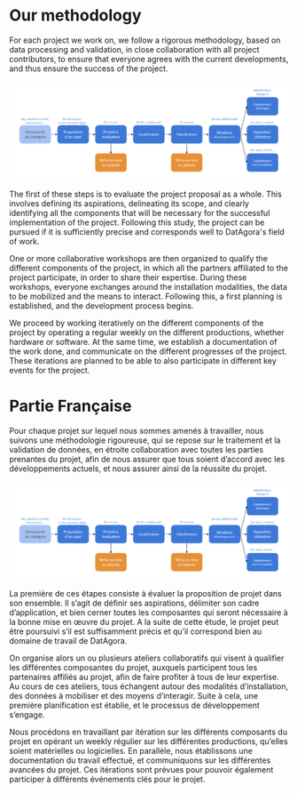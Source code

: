 # Our methodology

For each project we work on, we follow a rigorous methodology, based on data processing and validation, in close collaboration with all project contributors, to ensure that everyone agrees with the current developments, and thus ensure the success of the project.

<img align="center" src="DatAgora_Diagram_Methodology.png" width="800">

The first of these steps is to evaluate the project proposal as a whole. This involves defining its aspirations, delineating its scope, and clearly identifying all the components that will be necessary for the successful implementation of the project. Following this study, the project can be pursued if it is sufficiently precise and corresponds well to DatAgora's field of work.

One or more collaborative workshops are then organized to qualify the different components of the project, in which all the partners affiliated to the project participate, in order to share their expertise. During these workshops, everyone exchanges around the installation modalities, the data to be mobilized and the means to interact. Following this, a first planning is established, and the development process begins.

We proceed by working iteratively on the different components of the project by operating a regular weekly on the different productions, whether hardware or software. At the same time, we establish a documentation of the work done, and communicate on the different progresses of the project. These iterations are planned to be able to also participate in different key events for the project.


# Partie Française

Pour chaque projet sur lequel nous sommes amenés à travailler, nous suivons une méthodologie rigoureuse, qui se repose sur le traitement et la validation de données, en étroite collaboration avec toutes les parties prenantes du projet, afin de nous assurer que tous soient d’accord avec les développements actuels, et nous assurer ainsi de la réussite du projet.

<img align="center" src="DatAgora_Diagram_Methodology.png" width="800">


La première de ces étapes consiste à évaluer la proposition de projet dans son ensemble. Il s’agit de définir ses aspirations, délimiter son cadre d’application, et bien cerner toutes les composantes qui seront nécessaire à la bonne mise en œuvre du projet. A la suite de cette étude, le projet peut être poursuivi s’il est suffisamment précis et qu’il correspond bien au domaine de travail de DatAgora.

On organise alors un ou plusieurs ateliers collaboratifs qui visent à qualifier les différentes composantes du projet, auxquels participent tous les partenaires affiliés au projet, afin de faire profiter à tous de leur expertise. Au cours de ces ateliers, tous échangent autour des modalités d’installation, des données à mobiliser et des moyens d’interagir. Suite à cela, une première planification est établie, et le processus de développement s’engage.

Nous procédons en travaillant par itération sur les différents composants du projet en opérant un weekly régulier sur les différentes productions, qu’elles soient matérielles ou logicielles. En parallèle, nous établissons une documentation du travail effectué, et communiquons sur les différentes avancées du projet. Ces itérations sont prévues pour pouvoir également participer à différents événements clés pour le projet.
